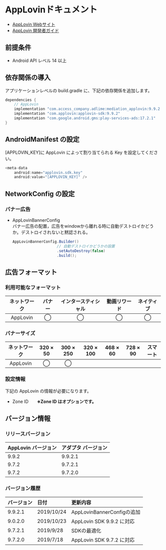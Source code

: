 # AppLovinドキュメント
- [AppLovin Webサイト](https://dash.applovin.com/)
- [AppLovin 開発者ガイド](https://dash.applovin.com/docs/integration#androidIntegration)

## 前提条件
- Android API レベル 14 以上

## 依存関係の導入
アプリケーションレベルの build.gradle に、下記の依存関係を追加します。

```java
dependencies {
    // AppLovin
    implementation "com.access_company.adlime:mediation_applovin:9.9.2.1"
    implementation "com.applovin:applovin-sdk:9.9.2"
    implementation "com.google.android.gms:play-services-ads:17.2.1"
}
``` 

## AndroidManifest の設定
[APPLOVIN_KEY]に AppLovin によって割り当てられる Key を設定してください。
```java
<meta-data
    android:name="applovin.sdk.key"
    android:value="[APPLOVIN_KEY]" />
```

## NetworkConfig の設定

### バナー広告
- AppLovinBannerConfig<br>
バナー広告の配置，広告をwindowから離れる時に自動デストロイかどうか。デストロイされないと黙認される。

    ```java
    AppLovinBannerConfig.Builder()
                        // 自動デストロイかどうかの設置
                        .setAutoDestroy(false)
                        .build();
    ```

## 広告フォーマット

### 利用可能なフォーマット

|ネットワーク|バナー|インタースティシャル|動画リワード|ネイティブ|
|:------: |:---:|:----------:|:------:|:----:|
| AppLovin |◯    |◯          |◯      |◯    |

### バナーサイズ
|ネットワーク   |320 × 50   |300 × 250   |320 × 100   |468 × 60   |728 × 90   |スマート   |
| :------: | :------: | :--------: | :-------: | :------: | :------: | :-------: |
|  AppLovin  |◯     |◯        |        |      |       |        |

### 設定情報
下記の AppLovin の情報が必要になります。  
- Zone ID&emsp;&emsp;**※Zone ID はオプションです。**

## バージョン情報

### リリースバージョン
| AppLovin バージョン | アダプタ バージョン|
|:-----------------|:----------------|
|9.9.2             |9.9.2.1          |
|9.7.2             |9.7.2.1          |
|9.7.2             |9.7.2.0          |

### バージョン履歴
| バージョン | 日付      | 更新内容                      |
|:---------|:----------|:----------------------------|
|9.9.2.1   |2019/10/24 | AppLovinBannerConfigの追加|
|9.0.2.0   |2019/10/23 | AppLovin SDK 9.9.2 に対応|
|9.7.2.1   |2019/9/28  | SDKの最適化  |
|9.7.2.0   |2019/7/18  | AppLovin SDK 9.7.2 に対応|
